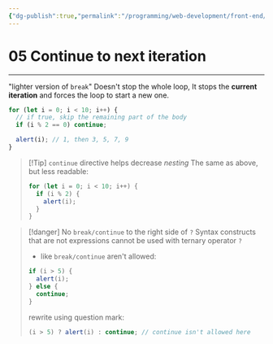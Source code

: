 ```yaml
---
{"dg-publish":true,"permalink":"/programming/web-development/front-end/javascript-vanilla/01-basics/10-loops/05-continue-to-next-iteration/","tags":["programming","webdevelopment","frontend","JavaScript"],"created":"2024-11-09T11:30:42.091+08:00"}
---
```



# 05 Continue to next iteration

---

"lighter version of `break`"
Doesn't stop the whole loop,
It stops the **current iteration** and forces the loop to start a new one.

```javascript
for (let i = 0; i < 10; i++) {
  // if true, skip the remaining part of the body
  if (i % 2 == 0) continue;

  alert(i); // 1, then 3, 5, 7, 9
}
```

> [!Tip] `continue` directive helps decrease _nesting_
> The same as above, but less readable:
>
> ```javascript
> for (let i = 0; i < 10; i++) {
>   if (i % 2) {
>     alert(i);
>   }
> }
> ```

> [!danger] No `break/continue` to the right side of `?`
> Syntax constructs that are not expressions cannot be used with ternary operator `?`
>
> - like `break/continue` aren't allowed:
>
> ```javascript
> if (i > 5) {
> 	alert(i);
> } else {
> 	continue;
> }
> ```
>
> rewrite using question mark:
>
> ```javascript
> (i > 5) ? alert(i) : continue; // continue isn't allowed here
> ```
